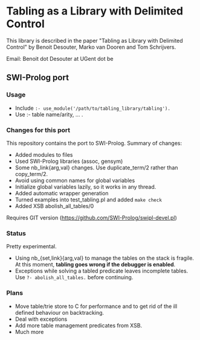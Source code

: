 Tabling as a Library with Delimited Control
===========================================

This library is described in the paper "Tabling as Library with Delimited
Control" by Benoit Desouter, Marko van Dooren and Tom Schrijvers.

Email: Benoit dot Desouter at UGent dot be

## SWI-Prolog port

### Usage

  - Include `:- use_module('/path/to/tabling_library/tabling').`
  - Use :- table name/arity, ... .

### Changes for this port

This repository contains the port to SWI-Prolog.  Summary of changes:

  - Added modules to files
  - Used SWI-Prolog libraries (assoc, gensym)
  - Some nb_link{arg,val} changes.  Use duplicate_term/2 rather
    than copy_term/2.
  - Avoid using common names for global variables
  - Initialize global variables lazily, so it works in any thread.
  - Added automatic wrapper generation
  - Turned examples into test_tabling.pl and added `make check`
  - Added XSB abolish_all_tables/0

Requires GIT version (https://github.com/SWI-Prolog/swipl-devel.pl)

### Status

Pretty experimental.

  - Using nb_{set,link}{arg,val} to manage the tables on the stack is
  fragile. At this moment, **tabling goes wrong if the debugger is
  enabled**.
  - Exceptions while solving a tabled predicate leaves incomplete
  tables.  Use `?- abolish_all_tables.` before continuing.


### Plans

  - Move table/trie store to C for performance and to get rid of
  the ill defined behaviour on backtracking.
  - Deal with exceptions
  - Add more table management predicates from XSB.
  - Much more
